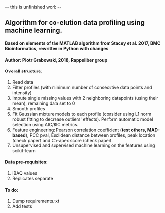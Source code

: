 -- this is unfinished work --

## Algorithm for co-elution data profiling using machine learning.
#### Based on elements of the MATLAB algorithm from Stacey et al. 2017, BMC Bioinformatics, rewritten in Python with changes
#### Author: Piotr Grabowski, 2018, Rappsilber group

#### Overall structure:
1. Read data
2. Filter profiles (with minimum number of consecutive data points and intensity)
3. Impute single missing values with 2 neighboring datapoints (using their mean), remaining data set to 0
4. Smooth profiles
5. Fit Gaussian mixture models to each profile (consider using L1 norm robust fitting to decrease outliers' effects). Perform automatic model selection using AIC/BIC metrics.
6. Feature engineering: Pearson correlation coefficient (**test others, MAD-based**), PCC pval, Euclidean distance between profiles, peak location (check paper) and Co-apex score (check paper).
7. Unsupervised and supervised machine learning on the features using scikit-learn

#### Data pre-requisites:
1. iBAQ values
2. Replicates separate

#### To do:
1. Dump requirements.txt
2. Add tests
